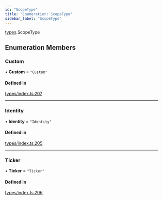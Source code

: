 ```yaml
---
id: "ScopeType"
title: "Enumeration: ScopeType"
sidebar_label: "ScopeType"
---
```


[types](../../../modules/Types/Types.md).ScopeType

## Enumeration Members

### Custom

• **Custom** = ``"Custom"``

#### Defined in

[types/index.ts:207](https://github.com/PolymeshAssociation/polymesh-sdk/blob/de58d40fd/src/types/index.ts#L207)

___

### Identity

• **Identity** = ``"Identity"``

#### Defined in

[types/index.ts:205](https://github.com/PolymeshAssociation/polymesh-sdk/blob/de58d40fd/src/types/index.ts#L205)

___

### Ticker

• **Ticker** = ``"Ticker"``

#### Defined in

[types/index.ts:206](https://github.com/PolymeshAssociation/polymesh-sdk/blob/de58d40fd/src/types/index.ts#L206)
